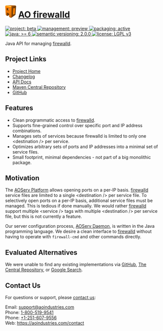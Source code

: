 # [<img src="ao-logo.png" alt="AO Logo" width="35" height="40">](https://aoindustries.com/) [AO firewalld](https://aoindustries.com/ao-firewalld/)
<p>
	<a href="https://aoindustries.com/life-cycle#project-beta">
		<img src="https://aoindustries.com/ao-badges/project-beta.svg" alt="project: beta" />
	</a>
	<a href="https://aoindustries.com/life-cycle#management-preview">
		<img src="https://aoindustries.com/ao-badges/management-preview.svg" alt="management: preview" />
	</a>
	<a href="https://aoindustries.com/life-cycle#packaging-active">
		<img src="https://aoindustries.com/ao-badges/packaging-active.svg" alt="packaging: active" />
	</a>
	<br />
	<a href="https://docs.oracle.com/javase/6/docs/api/">
		<img src="https://aoindustries.com/ao-badges/java-6.svg" alt="java: &gt;= 6" />
	</a>
	<a href="http://semver.org/spec/v2.0.0.html">
		<img src="https://aoindustries.com/ao-badges/semver-2.0.0.svg" alt="semantic versioning: 2.0.0" />
	</a>
	<a href="https://www.gnu.org/licenses/lgpl-3.0">
		<img src="https://aoindustries.com/ao-badges/license-lgpl-3.0.svg" alt="license: LGPL v3" />
	</a>
</p>

Java API for managing [firewalld](http://www.firewalld.org/).

## Project Links
* [Project Home](https://aoindustries.com/ao-firewalld/)
* [Changelog](https://aoindustries.com/ao-firewalld/changelog)
* [API Docs](https://aoindustries.com/ao-firewalld/apidocs/)
* [Maven Central Repository](https://search.maven.org/#search%7Cgav%7C1%7Cg:%22com.aoindustries%22%20AND%20a:%22ao-firewalld%22)
* [GitHub](https://github.com/aoindustries/ao-firewalld)

## Features
* Clean programmatic access to [firewalld](http://www.firewalld.org/).
* Supports fine-grained control over specific port and IP address combinations.
* Manages sets of services because firewalld is limited to only one &lt;destination /&gt; per service.
* Optimizes arbitrary sets of ports and IP addresses into a minimal set of service files.
* Small footprint, minimal dependencies - not part of a big monolithic package.

## Motivation
The [AOServ Platform](https://aoindustries.com/aoserv/) allows opening ports on a per-IP basis.  [firewalld](http://www.firewalld.org/) service files are limited to a single &lt;destination /&gt; per service file.  To selectively open ports on a per-IP basis, additional service files must be managed.  This is tedious if done manually.  We would rather [firewalld](http://www.firewalld.org/) support multiple &lt;service /&gt; tags with multiple &lt;destination /&gt; per service file, but this is not currently a feature.

Our server configuration process, [AOServ Daemon](https://aoindustries.com/aoserv/daemon/), is written in the Java programming language.  We desire a clean interface to [firewalld](http://www.firewalld.org/) without having to operate with `firewall-cmd` and other commands directly.

## Evaluated Alternatives
We were unable to find any existing implementations via [GitHub](https://github.com/search?utf8=%E2%9C%93&q=java+firewalld&type=Repositories&ref=searchresults), [The Central Repository](http://search.maven.org/#search|ga|1|firewalld), or [Google Search](https://www.google.com/search?q=java+api+for+firewalld).

## Contact Us
For questions or support, please [contact us](https://aoindustries.com/contact):

Email: [support@aoindustries.com](mailto:support@aoindustries.com)  
Phone: [1-800-519-9541](tel:1-800-519-9541)  
Phone: [+1-251-607-9556](tel:+1-251-607-9556)  
Web: https://aoindustries.com/contact
